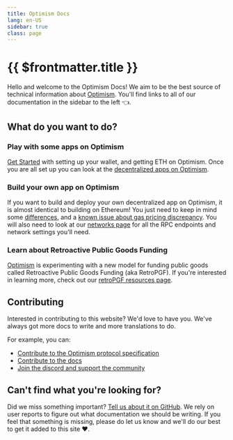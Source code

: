 ```yaml
---
title: Optimism Docs
lang: en-US
sidebar: true
class: page
---
```


# {{ $frontmatter.title }}

Hello and welcome to the Optimism Docs!
We aim to be the best source of technical information about [Optimism](https://optimistic.etherscan.io/).
You'll find links to all of our documentation in the sidebar to the left 👈.

## What do you want to do?

### Play with some apps on Optimism

[Get Started](https://optimismhelp.zendesk.com/hc/en-us/categories/4413040969755-Getting-started) with setting up your wallet, and getting ETH on Optimism. Once you are all set up you can look at the [decentralized apps on Optimism](https://www.optimism.io/apps/defi).

### Build your own app on Optimism

If you want to build and deploy your own decentralized app on Optimism, it is almost identical to building on Ethereum! You just need to keep in mind some [differences](./docs/developers/build/differences.md), and a [known issue about gas pricing discrepancy](./docs/developers/known-issues.md).
You will also need to look at our [networks page](./docs/infra/networks.md) for all the RPC endpoints and network settings you'll need.

### Learn about Retroactive Public Goods Funding

[Optimism](https://optimism.io) is experimenting with a new model for funding public goods called Retroactive Public Goods Funding (aka RetroPGF).
If you're interested in learning more, check out our [retroPGF resources page](./docs/retro-pgf/resources.md).

## Contributing

Interested in contributing to this website? We'd love to have you. We've always got more docs to write and more translations to do.

For example, you can:

- [Contribute to the Optimism protocol specification](https://github.com/ethereum-optimism/optimism/contribute)
- [Contribute to the docs](https://github.com/ethereum-optimism/community-hub/contribute)
- [Join the discord and support the community](https://discord.com/invite/optimism)

## Can't find what you're looking for?

Did we miss something important?
[Tell us about it on GitHub](https://github.com/ethereum-optimism/community-hub/issues/new?assignees=&labels=&template=issues.md).
We rely on user reports to figure out what documentation we should be writing.
If you feel that something is missing, please do let us know and we'll do our best to get it added to this site ❤️.

